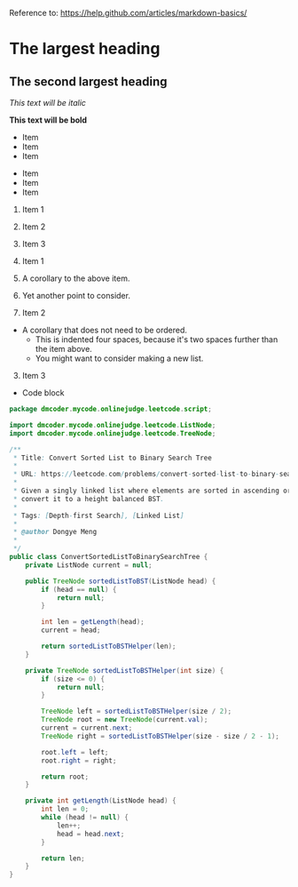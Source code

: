 Reference to: https://help.github.com/articles/markdown-basics/

# The largest heading

## The second largest heading

*This text will be italic*

**This text will be bold**

* Item
* Item
* Item

- Item
- Item
- Item

1. Item 1
2. Item 2
3. Item 3

1. Item 1
  1. A corollary to the above item.
  2. Yet another point to consider.
2. Item 2
  * A corollary that does not need to be ordered.
    * This is indented four spaces, because it's two spaces further than the item above.
    * You might want to consider making a new list.
3. Item 3


* Code block

```java
package dmcoder.mycode.onlinejudge.leetcode.script;

import dmcoder.mycode.onlinejudge.leetcode.ListNode;
import dmcoder.mycode.onlinejudge.leetcode.TreeNode;

/**
 * Title: Convert Sorted List to Binary Search Tree
 * 
 * URL: https://leetcode.com/problems/convert-sorted-list-to-binary-search-tree/
 * 
 * Given a singly linked list where elements are sorted in ascending order,
 * convert it to a height balanced BST.
 * 
 * Tags: [Depth-first Search], [Linked List]
 * 
 * @author Dongye Meng
 *
 */
public class ConvertSortedListToBinarySearchTree {
	private ListNode current = null;

	public TreeNode sortedListToBST(ListNode head) {
		if (head == null) {
			return null;
		}

		int len = getLength(head);
		current = head;

		return sortedListToBSTHelper(len);
	}

	private TreeNode sortedListToBSTHelper(int size) {
		if (size <= 0) {
			return null;
		}

		TreeNode left = sortedListToBSTHelper(size / 2);
		TreeNode root = new TreeNode(current.val);
		current = current.next;
		TreeNode right = sortedListToBSTHelper(size - size / 2 - 1);

		root.left = left;
		root.right = right;

		return root;
	}

	private int getLength(ListNode head) {
		int len = 0;
		while (head != null) {
			len++;
			head = head.next;
		}

		return len;
	}
}
```
